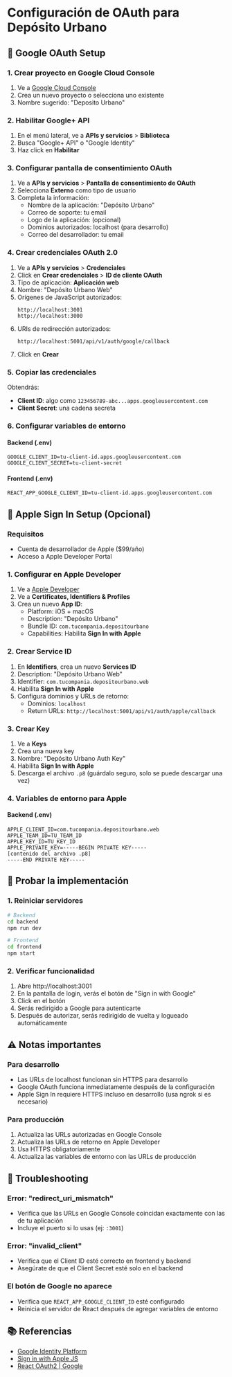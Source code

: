 # Configuración de OAuth para Depósito Urbano

## 🔐 Google OAuth Setup

### 1. Crear proyecto en Google Cloud Console
1. Ve a [Google Cloud Console](https://console.cloud.google.com/)
2. Crea un nuevo proyecto o selecciona uno existente
3. Nombre sugerido: "Deposito Urbano"

### 2. Habilitar Google+ API
1. En el menú lateral, ve a **APIs y servicios** > **Biblioteca**
2. Busca "Google+ API" o "Google Identity"
3. Haz click en **Habilitar**

### 3. Configurar pantalla de consentimiento OAuth
1. Ve a **APIs y servicios** > **Pantalla de consentimiento de OAuth**
2. Selecciona **Externo** como tipo de usuario
3. Completa la información:
   - Nombre de la aplicación: "Depósito Urbano"
   - Correo de soporte: tu email
   - Logo de la aplicación: (opcional)
   - Dominios autorizados: localhost (para desarrollo)
   - Correo del desarrollador: tu email

### 4. Crear credenciales OAuth 2.0
1. Ve a **APIs y servicios** > **Credenciales**
2. Click en **Crear credenciales** > **ID de cliente OAuth**
3. Tipo de aplicación: **Aplicación web**
4. Nombre: "Depósito Urbano Web"
5. Orígenes de JavaScript autorizados:
   ```
   http://localhost:3001
   http://localhost:3000
   ```
6. URIs de redirección autorizados:
   ```
   http://localhost:5001/api/v1/auth/google/callback
   ```
7. Click en **Crear**

### 5. Copiar las credenciales
Obtendrás:
- **Client ID**: algo como `123456789-abc...apps.googleusercontent.com`
- **Client Secret**: una cadena secreta

### 6. Configurar variables de entorno

#### Backend (.env)
```env
GOOGLE_CLIENT_ID=tu-client-id.apps.googleusercontent.com
GOOGLE_CLIENT_SECRET=tu-client-secret
```

#### Frontend (.env)
```env
REACT_APP_GOOGLE_CLIENT_ID=tu-client-id.apps.googleusercontent.com
```

## 🍎 Apple Sign In Setup (Opcional)

### Requisitos
- Cuenta de desarrollador de Apple ($99/año)
- Acceso a Apple Developer Portal

### 1. Configurar en Apple Developer
1. Ve a [Apple Developer](https://developer.apple.com/)
2. Ve a **Certificates, Identifiers & Profiles**
3. Crea un nuevo **App ID**:
   - Platform: iOS + macOS
   - Description: "Depósito Urbano"
   - Bundle ID: `com.tucompania.depositourbano`
   - Capabilities: Habilita **Sign In with Apple**

### 2. Crear Service ID
1. En **Identifiers**, crea un nuevo **Services ID**
2. Description: "Depósito Urbano Web"
3. Identifier: `com.tucompania.depositourbano.web`
4. Habilita **Sign In with Apple**
5. Configura dominios y URLs de retorno:
   - Dominios: `localhost`
   - Return URLs: `http://localhost:5001/api/v1/auth/apple/callback`

### 3. Crear Key
1. Ve a **Keys**
2. Crea una nueva key
3. Nombre: "Depósito Urbano Auth Key"
4. Habilita **Sign In with Apple**
5. Descarga el archivo `.p8` (guárdalo seguro, solo se puede descargar una vez)

### 4. Variables de entorno para Apple

#### Backend (.env)
```env
APPLE_CLIENT_ID=com.tucompania.depositourbano.web
APPLE_TEAM_ID=TU_TEAM_ID
APPLE_KEY_ID=TU_KEY_ID
APPLE_PRIVATE_KEY=-----BEGIN PRIVATE KEY-----
[contenido del archivo .p8]
-----END PRIVATE KEY-----
```

## 🚀 Probar la implementación

### 1. Reiniciar servidores
```bash
# Backend
cd backend
npm run dev

# Frontend
cd frontend
npm start
```

### 2. Verificar funcionalidad
1. Abre http://localhost:3001
2. En la pantalla de login, verás el botón de "Sign in with Google"
3. Click en el botón
4. Serás redirigido a Google para autenticarte
5. Después de autorizar, serás redirigido de vuelta y logueado automáticamente

## ⚠️ Notas importantes

### Para desarrollo
- Las URLs de localhost funcionan sin HTTPS para desarrollo
- Google OAuth funciona inmediatamente después de la configuración
- Apple Sign In requiere HTTPS incluso en desarrollo (usa ngrok si es necesario)

### Para producción
1. Actualiza las URLs autorizadas en Google Console
2. Actualiza las URLs de retorno en Apple Developer
3. Usa HTTPS obligatoriamente
4. Actualiza las variables de entorno con las URLs de producción

## 🔧 Troubleshooting

### Error: "redirect_uri_mismatch"
- Verifica que las URLs en Google Console coincidan exactamente con las de tu aplicación
- Incluye el puerto si lo usas (ej: `:3001`)

### Error: "invalid_client"
- Verifica que el Client ID esté correcto en frontend y backend
- Asegúrate de que el Client Secret esté solo en el backend

### El botón de Google no aparece
- Verifica que `REACT_APP_GOOGLE_CLIENT_ID` esté configurado
- Reinicia el servidor de React después de agregar variables de entorno

## 📚 Referencias
- [Google Identity Platform](https://developers.google.com/identity)
- [Sign in with Apple JS](https://developer.apple.com/documentation/sign_in_with_apple/sign_in_with_apple_js)
- [React OAuth2 | Google](https://www.npmjs.com/package/@react-oauth/google)
